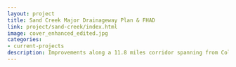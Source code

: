 ```yaml
---
layout: project
title: Sand Creek Major Drainageway Plan & FHAD
link: project/sand-creek/index.html
image: cover_enhanced_edited.jpg
categories:
- current-projects
description: Improvements along a 11.8 miles corridor spanning from Colfax Ave to the South Platte River confluence  
---
```

